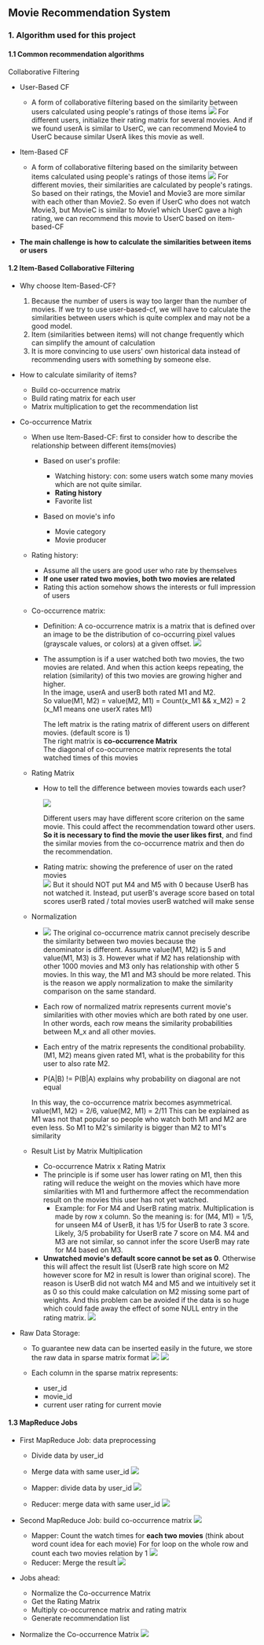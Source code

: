 ## Movie Recommendation System

### 1. Algorithm used for this project

#### 1.1 Common recommendation algorithms

Collaborative Filtering
* User-Based CF
  * A form of collaborative filtering based on the similarity between users calculated using people's ratings of those
    items
    ![](images/User-Based-CF.png)
    For different users, initialize their rating matrix for several movies.
    And if we found userA is similar to UserC, we can recommend Movie4 to UserC because similar UserA likes this
    movie as well.
    
* Item-Based CF
  * A form of collaborative filtering based on the similarity between items
    calculated using people's ratings of those items 
    ![](images/Item-Based-CF.png)
    For different movies, their similarities are calculated by people's ratings. So based on their ratings, the Movie1 
    and Movie3 are more similar with each other than Movie2. So even if UserC who does not watch Movie3, but MovieC 
    is similar to Movie1 which UserC gave a high rating, we can recommend this movie to UserC based on item-based-CF
    
* **The main challenge is how to calculate the similarities between items or users**

#### 1.2 Item-Based Collaborative Filtering

* Why choose Item-Based-CF?
  1. Because the number of users is way too larger than the number of movies. If we try to use user-based-cf, we will
     have to calculate the similarities between users which is quite complex and may not be a good model.
  2. Item (similarities between items) will not change frequently which can simplify the amount of calculation 
  3. It is more convincing to use users' own historical data instead of recommending users with something by someone 
     else.
     
* How to calculate similarity of items?
  * Build co-occurrence matrix
  * Build rating matrix for each user
  * Matrix multiplication to get the recommendation list
  

* Co-occurrence Matrix
  * When use Item-Based-CF: first to consider how to describe the relationship between different items(movies)
    * Based on user's profile:
      * Watching history: con: some users watch some many movies which are not quite similar.
      * **Rating history**
      * Favorite list
      
    * Based on movie's info
      * Movie category
      * Movie producer
      
  * Rating history:
    * Assume all the users are good user who rate by themselves
    * **If one user rated two movies, both two movies are related**
    * Rating this action somehow shows the interests or full impression of users
    
  * Co-occurrence matrix:
    * Definition: A co-occurrence matrix is a matrix that is defined over an image to be the
      distribution of co-occurring pixel values (grayscale values, or colors) at a
      given offset.
    ![](images/Co-occurrenceMatrix.png)
    * The assumption is if a user watched both two movies, the two movies are related. And when this action keeps 
      repeating, the relation (similarity) of this two movies are growing higher and higher.<br>
      In the image, userA and userB both rated M1 and M2. <br>
      So value(M1, M2) = value(M2, M1) = Count(x_M1 && x_M2) = 2 (x_M1 means one userX rates M1)<br>
      
      The left matrix is the rating matrix of different users on different movies. (default score is 1) <br>
      The right matrix is **co-occurrence Matrix**<br>
      The diagonal of co-occurrence matrix represents the total watched times of this movies
      
  * Rating Matrix
    * How to tell the difference between movies towards each user?
    
      ![](images/DifferenceOfScoringStandard.png)
      
      Different users may have different score criterion on the same movie. This could affect the 
      recommendation toward other users. **So it is necessary to find the movie the user likes first**,
      and find the similar movies from the co-occurrence matrix and then do the recommendation.
      
    * Rating matrix: showing the preference of user on the rated movies  
    ![](images/RatingMatrix.png)
    But it should NOT put M4 and M5 with 0 because UserB has not watched it. Instead, put
    userB's average score based on total scores userB rated / total movies userB watched 
    will make sense 
    
  * Normalization
    * ![](images/Normalization.png)
    The original co-occurrence matrix cannot precisely describe the similarity between two movies because the  
    denominator is different. Assume value(M1, M2) is 5 and value(M1, M3) is 3. However what if M2 has relationship 
    with other 1000 movies and M3 only has relationship with other 5 movies. In this way, the M1 and M3 should be more 
    related. This is the reason we apply normalization to make the similarity comparison on the same standard.  
    
    * Each row of normalized matrix represents current movie's similarities with other movies which are both rated by
    one user. In other words, each row means the similarity probabilities between M_x and all other movies.
    * Each entry of the matrix represents the conditional probability. (M1, M2) means given rated M1, what is
    the probability for this user to also rate M2.
    
    * P(A|B) != P(B|A) explains why probability on diagonal are not equal
    
    In this way, the co-occurrence matrix becomes asymmetrical. value(M1, M2) = 2/6, value(M2, M1) = 2/11 
    This can be explained as M1 was not that popular so people who watch both M1 and M2 are even less. So M1 to M2's
    similarity is bigger than M2 to M1's similarity
    
  * Result List by Matrix Multiplication
    * Co-occurrence Matrix x Rating Matrix
    * The principle is if some user has lower rating on M1, then this rating will reduce the weight on the
      movies which have more similarities with M1 and furthermore affect the recommendation result on the 
      movies this user has not yet watched.
      * Example: for For M4 and UserB rating matrix. Multiplication is made by row x column.
                 So the meaning is: for (M4, M1) = 1/5, for unseen M4 of UserB, it has 1/5
                 for UserB to rate 3 score. Likely, 3/5 probability for UserB rate 7 score on
                 M4. M4 and M3 are not similar, so cannot infer the score UserB may rate for M4
                 based on M3.
    * **Unwatched movie's default score cannot be set as 0**. Otherwise this will affect the result list
      (UserB rate high score on M2 however score for M2 in result is lower than original score). The reason 
      is UserB did not watch M4 and M5 and we intuitively set it as 0 so this could make calculation on M2 
      missing some part of weights. And this problem can be avoided if the data is so huge which could fade
      away the effect of some NULL entry in the rating matrix. 
  ![](images/ResultList.png)
  
  
* Raw Data Storage:
  * To guarantee new data can be inserted easily in the future, we store the raw data in sparse matrix format
  ![](images/RawMatrix.png)
  ![](images/SparseMatrix.png)
  
  * Each column in the sparse matrix represents:
    * user_id
    * movie_id
    * current user rating for current movie
    
#### 1.3 MapReduce Jobs

* First MapReduce Job: data preprocessing
    * Divide data by user_id
    * Merge data with same user_id
![](images/1stMapReduce.png)

    * Mapper: divide data by user_id
    ![](images/1stMapper.png)
    
    * Reducer: merge data with same user_id
    ![](images/1stReducer.png)


* Second MapReduce Job: build co-occurrence matrix
![](images/2ndMapReduce.png)
  * Mapper: Count the watch times for **each two movies** (think about word count idea for each movie)
            For for loop on the whole row and count each two movies relation by 1
    ![](images/2ndMapper.png)
  * Reducer: Merge the result
    ![](images/2ndReducer.png)


* Jobs ahead:
    * Normalize the Co-occurrence Matrix
    * Get the Rating Matrix
    * Multiply co-occurrence matrix and rating matrix
    * Generate recommendation list
    
* Normalize the Co-occurrence Matrix
    ![](images/Normalization_Details.png)